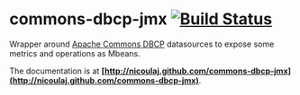 commons-dbcp-jmx [![Build Status](https://buildhive.cloudbees.com/job/nicoulaj/job/commons-dbcp-jmx/badge/icon)](https://buildhive.cloudbees.com/job/nicoulaj/job/commons-dbcp-jmx/)
================

Wrapper around [Apache Commons DBCP](http://commons.apache.org/dbcp) datasources to expose some metrics and operations as Mbeans.

The documentation is at **[http://nicoulaj.github.com/commons-dbcp-jmx](http://nicoulaj.github.com/commons-dbcp-jmx)**.
